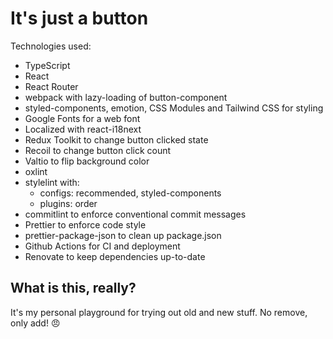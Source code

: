 # It's just a button

Technologies used:

- TypeScript
- React
- React Router
- webpack with lazy-loading of button-component
- styled-components, emotion, CSS Modules and Tailwind CSS for styling
- Google Fonts for a web font
- Localized with react-i18next
- Redux Toolkit to change button clicked state
- Recoil to change button click count
- Valtio to flip background color
- oxlint
- stylelint with:
  - configs: recommended, styled-components
  - plugins: order
- commitlint to enforce conventional commit messages
- Prettier to enforce code style
- prettier-package-json to clean up package.json
- Github Actions for CI and deployment
- Renovate to keep dependencies up-to-date

## What is this, really?

It's my personal playground for trying out old and new stuff. No remove, only add! 😠
